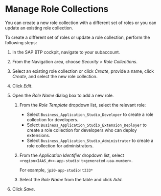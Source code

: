 <!-- loio7870fafa343543829c49a15d0e37c9c0 -->

# Manage Role Collections

You can create a new role collection with a different set of roles or you can update an existing role collection.

To create a different set of roles or update a role collection, perform the following steps:

1.  In the SAP BTP cockpit, navigate to your subaccount.
2.  From the Navigation area, choose *Security* \> *Role Collections*.
3.  Select an existing role collection or click *Create*, provide a name, click *Create*, and select the new role collection.
4.  Click *Edit*.
5.  Open the *Role Name* dialog box to add a new role.
    1.  From the *Role Template* dropdown list, select the relevant role:
        -   Select `Business_Application_Studio_Developer` to create a role collection for developers.
        -   Select `Business_Application_Studio_Extension_Deployer` to create a role collection for developers who can deploy extensions.
        -   Select `Business_Application_Studio_Administrator` to create a role collection for administrators.

    2.  From the *Application Identifier* dropdown list, select `<region<IAAS_#>>-app-studio!t<generated-uaa-number>`.

        For example, `jp20-app-studio!t333*`

    3.  Select the *Role Name* from the table and click *Add*.

6.  Click *Save*.

